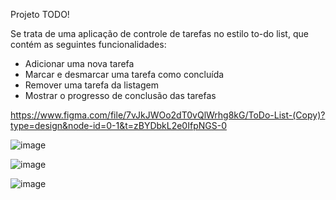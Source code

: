 
Projeto TODO!

Se trata de uma aplicação de controle de tarefas no estilo to-do list, que contém as seguintes funcionalidades:
- Adicionar uma nova tarefa
- Marcar e desmarcar uma tarefa como concluída
- Remover uma tarefa da listagem
- Mostrar o progresso de conclusão das tarefas

https://www.figma.com/file/7vJkJWOo2dT0vQlWrhg8kG/ToDo-List-(Copy)?type=design&node-id=0-1&t=zBYDbkL2e0IfpNGS-0

![image](https://github.com/LeticiaRosa/01-praticando-conceitos-reactjs-ts/assets/37852713/dcc8717e-08aa-4f93-85b1-83aafe58151f)

![image](https://github.com/LeticiaRosa/01-praticando-conceitos-reactjs-ts/assets/37852713/ebd86fe6-6fad-4564-9b0a-dc2e161bc685)

![image](https://github.com/LeticiaRosa/01-praticando-conceitos-reactjs-ts/assets/37852713/b090954d-2c01-47db-978f-649b74c0c7ba)

